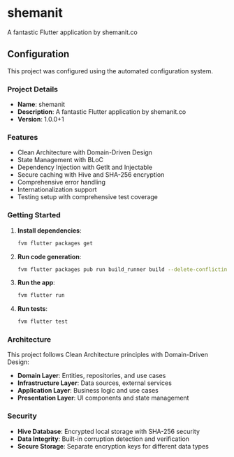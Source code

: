 # shemanit

A fantastic Flutter application by shemanit.co

## Configuration

This project was configured using the automated configuration system.

### Project Details
- **Name**: shemanit
- **Description**: A fantastic Flutter application by shemanit.co
- **Version**: 1.0.0+1

### Features
- Clean Architecture with Domain-Driven Design
- State Management with BLoC
- Dependency Injection with GetIt and Injectable
- Secure caching with Hive and SHA-256 encryption
- Comprehensive error handling
- Internationalization support
- Testing setup with comprehensive test coverage

### Getting Started

1. **Install dependencies**:
   ```bash
   fvm flutter packages get
   ```

2. **Run code generation**:
   ```bash
   fvm flutter packages pub run build_runner build --delete-conflicting-outputs
   ```

3. **Run the app**:
   ```bash
   fvm flutter run
   ```

4. **Run tests**:
   ```bash
   fvm flutter test
   ```

### Architecture

This project follows Clean Architecture principles with Domain-Driven Design:

- **Domain Layer**: Entities, repositories, and use cases
- **Infrastructure Layer**: Data sources, external services
- **Application Layer**: Business logic and use cases
- **Presentation Layer**: UI components and state management

### Security

- **Hive Database**: Encrypted local storage with SHA-256 security
- **Data Integrity**: Built-in corruption detection and verification
- **Secure Storage**: Separate encryption keys for different data types